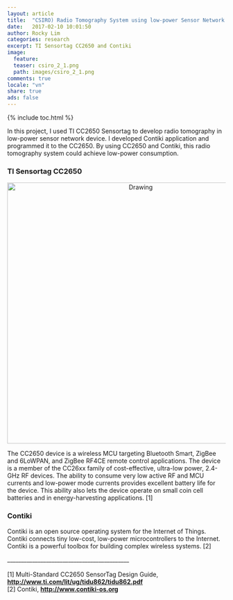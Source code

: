 ```yaml
---
layout: article
title:  "CSIRO) Radio Tomography System using low-power Sensor Network Device (2)"
date:   2017-02-10 10:01:50
author: Rocky Lim
categories: research
excerpt: TI Sensortag CC2650 and Contiki
image:
  feature:
  teaser: csiro_2_1.png
  path: images/csiro_2_1.png
comments: true
locale: "vn"
share: true
ads: false
---
```


{% include toc.html %}

In this project, I used TI CC2650 Sensortag to develop radio tomography in low-power sensor network device. I developed Contiki application and programmed it to the CC2650. By using CC2650 and Contiki, this radio tomography system could achieve low-power consumption.

### TI Sensortag CC2650
<p style="text-align: center;">
	<img src="{{ site.url }}/images/csiro_2_1.png" alt="Drawing" style="width: 600px;"/>
</p>


The CC2650 device is a wireless MCU targeting Bluetooth Smart, ZigBee and 6LoWPAN, and ZigBee RF4CE remote control applications. The device is a member of the CC26xx family of cost-effective, ultra-low power, 2.4-GHz RF devices. The ability to consume very low active RF and MCU currents and low-power mode currents provides excellent battery life for the device. This ability also lets the device operate on small coin cell batteries and in energy-harvesting applications. [1]

### Contiki

Contiki is an open source operating system for the Internet of Things. Contiki connects tiny low-cost, low-power microcontrollers to the Internet. Contiki is a powerful toolbox for building complex wireless systems. [2]


____________________________________________<br /><br />
[1] Multi-Standard CC2650 SensorTag Design Guide, **<http://www.ti.com/lit/ug/tidu862/tidu862.pdf>** <br />
[2] Contiki, **<http://www.contiki-os.org>**
